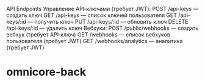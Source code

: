 API Endpoints
Управление API‑ключами (требует JWT):
POST /api-keys — создать ключ
GET /api-keys — список ключей пользователя
GET /api-keys/:id — получить ключ
PUT /api-keys/:id — обновить ключ
DELETE /api-keys/:id — удалить ключ
Вебхуки:
POST /public/webhooks — создать вебхук (требует API‑ключ)
GET /webhooks — список вебхуков пользователя (требует JWT)
GET /webhooks/analytics — аналитика (требует JWT)
# omnicore-back
